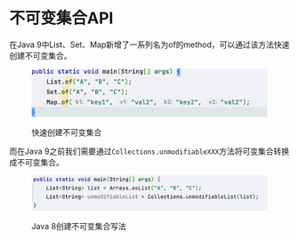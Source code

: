 # 不可变集合API

在Java 9中List、Set、Map新增了一系列名为of的method，可以通过该方法快速创建不可变集合。

<figure><img src="../.gitbook/assets/image (7).png" alt=""><figcaption><p>快速创建不可变集合</p></figcaption></figure>

而在Java 9之前我们需要通过`Collections.unmodifiableXXX`方法将可变集合转换成不可变集合。

<figure><img src="../.gitbook/assets/image (10).png" alt=""><figcaption><p>Java 8创建不可变集合写法</p></figcaption></figure>
